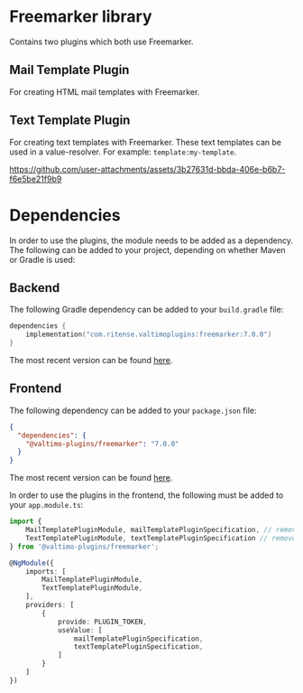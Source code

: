 # Freemarker library

Contains two plugins which both use Freemarker.

## Mail Template Plugin

For creating HTML mail templates with Freemarker.

## Text Template Plugin

For creating text templates with Freemarker. These text templates can be used in a value-resolver. For example:
`template:my-template`.

https://github.com/user-attachments/assets/3b27631d-bbda-406e-b6b7-f6e5be21f9b9

# Dependencies

In order to use the plugins, the module needs to be added as a dependency. The
following can be added to your project, depending on whether Maven or Gradle is used:

## Backend

The following Gradle dependency can be added to your `build.gradle` file:

```kotlin
dependencies {
    implementation("com.ritense.valtimoplugins:freemarker:7.0.0")
}
```

The most recent version can be found [here](https://mvnrepository.com/artifact/com.ritense.valtimoplugins/freemarker).

## Frontend

The following dependency can be added to your `package.json` file:

```json
{
  "dependencies": {
    "@valtimo-plugins/freemarker": "7.0.0"
  }
}
```

The most recent version can be found [here](https://www.npmjs.com/package/@valtimo-plugins/freemarker?activeTab=versions).

In order to use the plugins in the frontend, the following must be added to your `app.module.ts`:

```typescript
import {
    MailTemplatePluginModule, mailTemplatePluginSpecification, // remove this line if you don't need the mail-template plugin
    TextTemplatePluginModule, textTemplatePluginSpecification // remove this line if you don't need the text-template plugin
} from '@valtimo-plugins/freemarker';

@NgModule({
    imports: [
        MailTemplatePluginModule,
        TextTemplatePluginModule,
    ],
    providers: [
        {
            provide: PLUGIN_TOKEN,
            useValue: [
                mailTemplatePluginSpecification,
                textTemplatePluginSpecification,
            ]
        }
    ]
})
```
